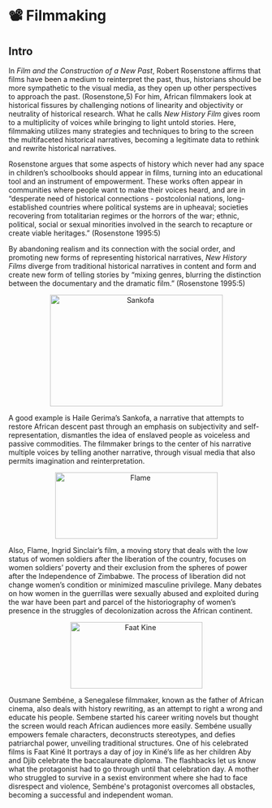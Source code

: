 # :film_projector: Filmmaking

## Intro

In *Film and the Construction of a New Past*, Robert Rosenstone affirms that films have been a medium to reinterpret the past, thus, historians should be more sympathetic to the visual media, as they open up other perspectives to approach the past. (Rosenstone,5) For him, African filmmakers look at historical fissures by challenging notions of linearity and objectivity or neutrality of historical research. What he calls *New History Film* gives room to a multiplicity of voices while bringing to light untold stories. Here, filmmaking utilizes many strategies and techniques to bring to the screen the multifaceted historical narratives, becoming a legitimate data to rethink and rewrite historical narratives. 


Rosenstone argues that some aspects of history which never had any space in children’s schoolbooks should appear in films, turning into an educational tool and an instrument of empowerment. These works often appear in communities where people want to make their voices heard, and are in “desperate need of historical connections -  postcolonial nations, long-established countries where political systems are in upheaval; societies recovering from totalitarian regimes or the horrors of the war; ethnic, political, social or sexual minorities involved in the search to recapture or create viable heritages.” (Rosenstone 1995:5)


By abandoning realism and its connection with the social order, and promoting new forms of representing historical narratives, *New History Films* diverge from traditional historical narratives in content and form and create new form of telling stories by “mixing genres, blurring the distinction between the documentary and the dramatic film.” (Rosenstone 1995:5)

<p align="center"> 
<img src="https://www.cinema.ucla.edu/sites/default/files/sankofa.jpg" alt="Sankofa" width="340" height="220"/>   
</p>

A good example is Haile Gerima’s Sankofa, a narrative that attempts to restore African descent past through an emphasis on subjectivity and self-representation, dismantles the idea of enslaved people as voiceless and passive commodities. The filmmaker brings to the center of his narrative multiple voices by telling another narrative, through visual media that also permits imagination and reinterpretation. 


<p align="center"> 
<img src="https://miff.com.au/assets/films/29626/15630130619flamestill.jpg" alt="Flame" width="320" height="131"/>   
</p>

Also, Flame, Ingrid Sinclair’s film, a moving story that deals with the low status of women soldiers after the liberation of the country, focuses on women soldiers’ poverty and their exclusion from the spheres of power after the Independence of Zimbabwe. The process of liberation did not change women’s condition or minimized masculine privilege. Many debates on how women in the guerrillas were sexually abused and exploited during the war have been part and parcel of the historiography of women’s presence in the struggles of decolonization across the African continent. 

<p align="center"> 
<img src="https://newsreel.org/titleimages/FAAT-KINE.jpg" alt="Faat Kine" width="260" height="131"/>   
</p>

Ousmane Sembéne, a Senegalese filmmaker, known as the father of African cinema, also deals with history rewriting, as an attempt to right a wrong and educate his people. Sembene started his career writing novels but thought the screen would reach African audiences more easily. Sembéne usually empowers female characters, deconstructs stereotypes, and defies patriarchal power, unveiling traditional structures. One of his celebrated films is Faat Kiné It portrays a day of joy in Kiné’s life as her children Aby and Djib celebrate the baccalaureate diploma. The flashbacks let us know what the protagonist had to go through until that celebration day. A mother who struggled to survive in a sexist environment where she had to face disrespect and violence, Sembéne's protagonist overcomes all obstacles, becoming a successful and independent woman.
	





